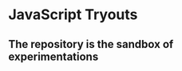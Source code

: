 JavaScript Tryouts
==================

The repository is the sandbox of experimentations
-------------------------------------------------


